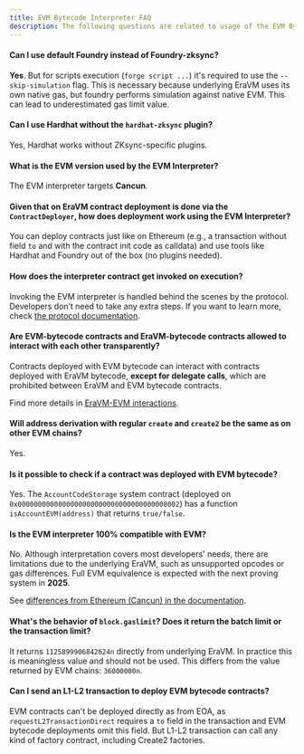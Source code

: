 ```yaml
---
title: EVM Bytecode Interpreter FAQ
description: The following questions are related to usage of the EVM Bytecode Interpreter.
---
```


#### Can I use default Foundry instead of Foundry-zksync?
**Yes**. But for scripts execution (`forge script ...`) it's required to use the `--skip-simulation` flag.
This is necessary
because underlying EraVM uses its own native gas, but foundry performs simulation against native EVM. This can lead to
underestimated gas limit value.

#### Can I use Hardhat without the `hardhat-zksync` plugin?
Yes, Hardhat works without ZKsync-specific plugins.

#### What is the EVM version used by the EVM Interpreter?
The EVM interpreter targets **Cancun**.

#### Given that on EraVM contract deployment is done via the `ContractDeployer`, how does deployment work using the EVM Interpreter?
You can deploy contracts just like on Ethereum (e.g., a transaction without field `to` and with the contract init code
as calldata) and use tools like Hardhat and Foundry out of the box (no plugins needed).

#### How does the interpreter contract get invoked on execution?
Invoking the EVM interpreter is handled behind the scenes by the protocol. Developers don’t need to take any extra steps.
If you want to learn more, check [the protocol documentation](../../../zksync-protocol/evm-interpreter/overview).

#### Are EVM-bytecode contracts and EraVM-bytecode contracts allowed to interact with each other transparently?
Contracts deployed with EVM bytecode can interact with contracts deployed with EraVM bytecode, **except for delegate calls**,
which are prohibited between EraVM and EVM bytecode contracts.

Find more details in [EraVM-EVM interactions](../../../zksync-protocol/evm-interpreter/era-evm-interactions.md).

#### Will address derivation with regular `create` and `create2` be the same as on other EVM chains?
Yes.

#### Is it possible to check if a contract was deployed with EVM bytecode?
Yes. The `AccountCodeStorage` system contract (deployed on `0x0000000000000000000000000000000000008002`) has a
function `isAccountEVM(address)` that returns `true/false`.

#### Is the EVM interpreter 100% compatible with EVM?
No. Although interpretation covers most developers' needs, there are limitations due to the underlying EraVM, such as unsupported opcodes or gas differences.
Full EVM equivalence is expected with the next proving system in **2025**.

See [differences from Ethereum (Cancun) in the documentation](../../../zksync-protocol/evm-interpreter/evm-differences).

#### What's the behavior of `block.gaslimit`? Does it return the batch limit or the transaction limit?
It returns `1125899906842624n` directly from underlying EraVM. In practice this is meaningless value and should not be used.
This differs from the value returned by EVM chains: `36000000n`.

#### Can I send an L1-L2 transaction to deploy EVM bytecode contracts?
EVM contracts can't be deployed directly as from EOA, as `requestL2TransactionDirect` requires a `to` field in the transaction and
EVM bytecode deployments omit this field. But L1-L2 transaction can call any kind of factory contract, including Create2 factories.
